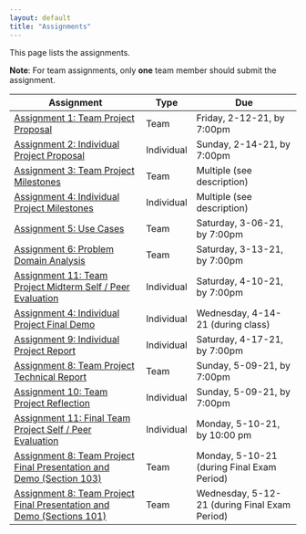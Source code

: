 ```yaml
---
layout: default
title: "Assignments"
---
```


This page lists the assignments.

**Note**: For team assignments, only **one** team member should submit the assignment.

Assignment | Type | Due
---------- | ---- | ---
[Assignment 1: Team Project Proposal](assign01.html) | Team | Friday, 2-12-21, by 7:00pm
[Assignment 2: Individual Project Proposal](assign02.html) | Individual | Sunday, 2-14-21, by 7:00pm
[Assignment 3: Team Project Milestones](assign03.html) | Team | Multiple (see description)
[Assignment 4: Individual Project Milestones](assign04.html) | Individual | Multiple (see description)
[Assignment 5: Use Cases](assign05.html) | Team | Saturday, 3-06-21, by 7:00pm
[Assignment 6: Problem Domain Analysis](assign06.html) | Team | Saturday, 3-13-21, by 7:00pm
[Assignment 11: Team Project Midterm Self / Peer Evaluation](assign11.html) | Individual | Saturday, 4-10-21, by 7:00pm
[Assignment 4: Individual Project Final Demo](assign04.html) | Individual | Wednesday, 4-14-21 (during class)
[Assignment 9: Individual Project Report](assign09.html) | Individual | Saturday, 4-17-21, by 7:00pm
[Assignment 8: Team Project Technical Report](assign08.html) | Team | Sunday, 5-09-21, by 7:00pm
[Assignment 10: Team Project Reflection](assign10.html) | Individual | Sunday, 5-09-21, by 7:00pm
[Assignment 11: Final Team Project Self / Peer Evaluation](assign11.html) | Individual | Monday, 5-10-21, by 10:00 pm
[Assignment 8: Team Project Final Presentation and Demo (Section 103)](assign08.html) | Team | Monday, 5-10-21 (during Final Exam Period)
[Assignment 8: Team Project Final Presentation and Demo (Sections 101)](assign08.html) | Team | Wednesday, 5-12-21 (during Final Exam Period)

